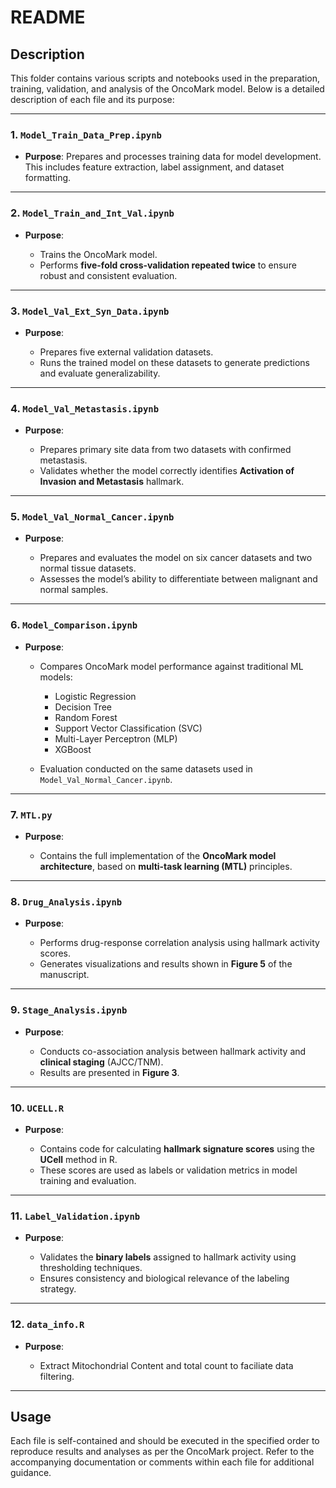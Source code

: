 # README

## Description
This folder contains various scripts and notebooks used in the preparation, training, validation, and analysis of the OncoMark model. Below is a detailed description of each file and its purpose:

---

### 1. **`Model_Train_Data_Prep.ipynb`**

* **Purpose**: Prepares and processes training data for model development. This includes feature extraction, label assignment, and dataset formatting.

---

### 2. **`Model_Train_and_Int_Val.ipynb`**

* **Purpose**:

  * Trains the OncoMark model.
  * Performs **five-fold cross-validation repeated twice** to ensure robust and consistent evaluation.

---

### 3. **`Model_Val_Ext_Syn_Data.ipynb`**

* **Purpose**:

  * Prepares five external validation datasets.
  * Runs the trained model on these datasets to generate predictions and evaluate generalizability.

---

### 4. **`Model_Val_Metastasis.ipynb`**

* **Purpose**:

  * Prepares primary site data from two datasets with confirmed metastasis.
  * Validates whether the model correctly identifies **Activation of Invasion and Metastasis** hallmark.

---

### 5. **`Model_Val_Normal_Cancer.ipynb`**

* **Purpose**:

  * Prepares and evaluates the model on six cancer datasets and two normal tissue datasets.
  * Assesses the model’s ability to differentiate between malignant and normal samples.

---

### 6. **`Model_Comparison.ipynb`**

* **Purpose**:

  * Compares OncoMark model performance against traditional ML models:

    * Logistic Regression
    * Decision Tree
    * Random Forest
    * Support Vector Classification (SVC)
    * Multi-Layer Perceptron (MLP)
    * XGBoost
  * Evaluation conducted on the same datasets used in `Model_Val_Normal_Cancer.ipynb`.

---

### 7. **`MTL.py`**

* **Purpose**:

  * Contains the full implementation of the **OncoMark model architecture**, based on **multi-task learning (MTL)** principles.

---

### 8. **`Drug_Analysis.ipynb`**

* **Purpose**:

  * Performs drug-response correlation analysis using hallmark activity scores.
  * Generates visualizations and results shown in **Figure 5** of the manuscript.

---

### 9. **`Stage_Analysis.ipynb`**

* **Purpose**:

  * Conducts co-association analysis between hallmark activity and **clinical staging** (AJCC/TNM).
  * Results are presented in **Figure 3**.

---

### 10. **`UCELL.R`**

* **Purpose**:

  * Contains code for calculating **hallmark signature scores** using the **UCell** method in R.
  * These scores are used as labels or validation metrics in model training and evaluation.

---

### 11. **`Label_Validation.ipynb`**

* **Purpose**:

  * Validates the **binary labels** assigned to hallmark activity using thresholding techniques.
  * Ensures consistency and biological relevance of the labeling strategy.

---

### 12. **`data_info.R`**

* **Purpose**:

  * Extract Mitochondrial Content and total count to faciliate data filtering.

---

## Usage
Each file is self-contained and should be executed in the specified order to reproduce results and analyses as per the OncoMark project. Refer to the accompanying documentation or comments within each file for additional guidance.
